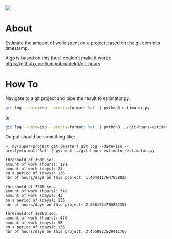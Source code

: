 <a href="https://paypal.me/benckx/2">
<img src="https://img.shields.io/badge/Donate-PayPal-green.svg"/>
</a>

# About 

Estimate the amount of work spent on a project based on the git commits timestamp.

Algo is based on this (but I couldn't make it work):
https://github.com/kimmobrunfeldt/git-hours

# How To

Navigate to a git project and pipe the result to estimator.py:
```bash
git log --date=iso --pretty=format:'%at' | python3 estimator.py
```
or
```bash
git log --date=iso --pretty=format:'%at' | python3 ../git-hours-estimator/estimator.py
```

Output should be something like:
```
➜  my-super-project git:(master) git log --date=iso --pretty=format:'%at' | python3 ../git-hours-estimator/estimator.py

threshold of 3600 sec.
amount of work (hours): 191
amount of work (days): 23
on a period of (days): 136
nbr of hours/days on this project: 1.4044117647058822

threshold of 7200 sec.
amount of work (hours): 349
amount of work (days): 43
on a period of (days): 136
nbr of hours/days on this project: 2.5661764705882355

threshold of 10800 sec.
amount of work (hours): 470
amount of work (days): 58
on a period of (days): 136
nbr of hours/days on this project: 3.4558823529411766
```
